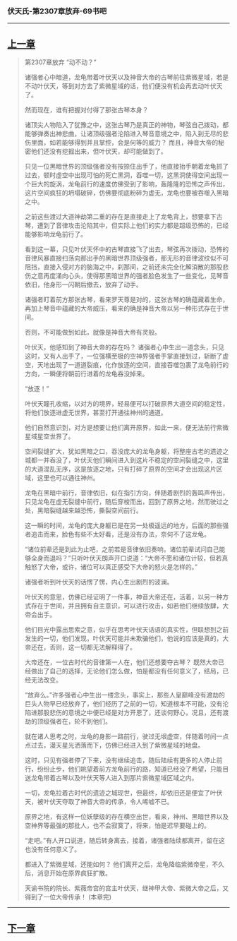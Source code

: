 ### 伏天氏-第2307章放弃-69书吧

--------
[上一章](./e15656e5557f5ff8db7d0767e1b0a045.md)
--------


>
>
>
>第2307章放弃
>“动不动？”
>
>诸强者心中暗道，龙龟带着叶伏天以及神音大帝的古琴前往紫微星域，若是不动叶伏天，等到对方去了紫微星域的话，他们便没有机会再去动叶伏天了。
>
>然而现在，谁有把握对付得了那张古琴本身？
>
>诸顶尖人物陷入了犹豫之中，这张古琴乃是真正的神物，琴弦自己拨动，都能够弹奏出神悲曲，让诸顶级强者沦陷进入琴音意境之中，陷入到无尽的悲伤里面，如若能够得到并且掌控，会是何等的威力？
>而且，神音大帝的秘密他们还没有挖掘出来，但叶伏天，却可能做到了。
>
>只见一位黑暗世界的顶级强者没有按捺住出手了，他直接抬手朝着龙龟抓了过去，顿时虚空中出现可怕的死亡黑洞，吞噬一切，这黑洞使得空间出现一个巨大的旋涡，龙龟前行的速度仿佛受到了影响，轰隆隆的恐怖之声传出，这片空间疯狂的坍塌破碎，仿佛要彻底粉碎为虚无，龙龟也要被吞噬入黑暗之中。
>
>之前这些渡过大道神劫第二重的存在是直接走上了龙龟背上，想要拿下古琴，遭到了音律攻击沦陷其中，但实际上他们的实力都是超级恐怖的，已经能够影响龙龟前行了。
>
>看到这一幕，只见叶伏天怀中的古琴直接飞了出去，琴弦再次拨动，恐怖的音律风暴直接扫荡向那出手的黑暗世界顶级强者，那无形的音律波纹似不可阻挡，直接入侵对方的脑海之中，刹那间，之前还未完全化解消散的那股悲伤之意再度涌向心头，使得那黑暗世界的强者脸色发生了一些变化，见琴音依旧，他身形一闪朝后撤去，放弃了动手。
>
>诸强者盯着前方那张古琴，看来罗天尊是对的，这张古琴的确蕴藏着生命，再加上琴音中蕴藏的大帝威压，看来的确是神音大帝以另一种形式存在于世间。
>
>否则，不可能做到如此，就像是神音大帝有灵般。
>
>叶伏天，他感知到了神音大帝的存在吗？
>诸强者心中生出一道念头，只见这时，又有人出手了，一位强横至极的空神界强者手掌直接划过，斩断了虚空，天地出现了一道道裂痕，化作放逐的空间，直接吞噬包裹了龙龟前行的方向，一瞬便将朝前行进着的龙龟吞没掉来。
>
>“放逐！”
>
>叶伏天瞳孔收缩，以对方的境界，轻易便可以打破原界大道空间的稳定性，将他们放逐进虚无世界，甚至打开通往神州的通道。
>
>他们自然意识到，对方是想要让他们离开原界，如此一来，便无法前行紫微星域星空世界了。
>
>空间裂缝扩大，犹如黑暗之口，吞没庞大的龙龟身躯，将整座古老的遗迹之城都一并吞没了，叶伏天他们瞬间进入到这片不稳定的空间裂缝之中，这里的大道混乱无序，这是放逐之地，只有打碎了原界的空间才会出现这片区域，这里也可以通往神州。
>
>龙龟在黑暗中前行，音律依旧，似在指引方向，伴随着剧烈的轰鸣声传出，只见龙龟在虚无裂缝中前行，随后穿梭而出，回到了原界之地，然而驶过之处，黑暗裂缝越来越恐怖，撕裂空间前行。
>
>这一瞬的时间，龙龟的庞大身躯已是在另一处极遥远的地方，后面的那些强者追击而来，脸色有些不太好看，还是没有办法，奈何不了这龙龟。
>
>“诸位前辈还是到此为止吧，之前若是音律依旧奏响，诸位前辈试问自己能够全身而退吗？”只听叶伏天朗声开口说道：“大帝不愿和诸位计较，但若真触怒了大帝，或许，诸位可以真正感受下大帝的怒火是怎样的。”
>
>诸强者听到叶伏天的话愣了愣，内心生出剧烈的波澜。
>
>叶伏天的意思，仿佛已经证明了一件事，神音大帝还在，活着，以另一种方式存在于世间，并且拥有自主意识，可以进行攻击，如若他们继续放肆，大帝会出手。
>
>他们目光中露出思索之意，似乎在思考叶伏天话语的真实性，但联想到之前发生的一切，他们发现，叶伏天可能并未欺骗他们，他说的应该是真的，大帝还在，否则，这一切都无法解释得了。
>
>大帝还在，一位古时代的音律第一人在，他们还想要夺古琴？
>既然大帝已经做出了自己的选择，无论他们怎么做，怕是都没有任何意义了，结局，已经无法改变。
>
>“放弃么。”许多强者心中生出一缕念头，事实上，那些人皇巅峰没有渡劫的巨头人物早已经放弃了，他们经历了之前的一切，知道根本不可能，没有沦陷进那股悲伤的意境之中便已经是对方开恩了，还谈何野心，况且，还有渡劫的顶级强者在，轮不到他们。
>
>就在诸人思考之时，龙龟的身影一路前行，驶过无垠虚空，伴随着时间一点点过去，漫天星光洒落而下，仿佛已经进入到了紫微星域的地盘。
>
>这时，只见有强者停了下来，没有继续追击，随后陆续有更多的人停止前行，纷纷止步，他们眺望着前方龙龟前行的路，知道已经没了希望，只能目送龙龟带着古琴以及叶伏天等人进入到那片紫微星域区域之内。
>
>一切，龙龟拉着古时代的遗迹之城现世，但最终，却依旧还是便宜了叶伏天，被叶伏天夺取了神音大帝的传承，令人唏嘘不已。
>
>原界之地，有这样一位妖孽级的存在横空出世，看来，神州、黑暗世界以及空神界等最强的那批人，也不会寂寞了，将来，怕是迟早要碰上的。
>
>“走吧。”有人开口说道，随后转身离去，接着，诸强者陆续都离开，留在这也没有任何意义了。
>
>都进入了紫微星域，还能如何？
>他们离开之后，龙龟降临紫微帝星，不久后，消息开始在原界疯狂扩散。
>
>天谕书院的院长、紫薇帝宫的宫主叶伏天，继神甲大帝、紫微大帝之后，又得到了一位大帝传承！
>(本章完)
>
>

--------
[下一章](./a586a14dc03751abc9d16bf6b098f6e5.md)
--------

